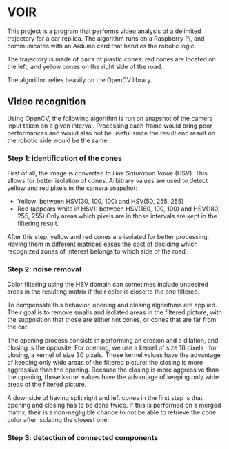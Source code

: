 # VOIR

This project is a program that performs video analysis of a delimited trajectory for a car replica.
The algorithm runs on a Raspberry Pi, and communicates with an Arduino card that handles the robotic logic.

The trajectory is made of pairs of plastic cones: red cones are located on the left, and yellow cones on the right 
side of the road.

The algorithm relies heavily on the OpenCV library.

## Video recognition

Using OpenCV, the following algorithm is run on snapshot of the camera input taken on a given interval.
Processing each frame would bring poor performances and would also not be useful since the result end result
on the robotic side would be the same.

### Step 1: identification of the cones

First of all, the image is converted to *Hue Saturation Value* (HSV).
This allows for better isolation of cones.
Arbitrary values are used to detect yellow and red pixels in the camera snapshot:
- Yellow: between HSV(30, 100, 100) and HSV(50, 255, 255)
- Red (appears white in HSV): between HSV(160, 100, 100) and HSV(180, 255, 255)
Only areas which pixels are in those intervals are kept in the filtering result.

After this step, yellow and red cones are isolated for better processing.
Having them in different matrices eases the cost of deciding which recognized zones of interest
belongs to which side of the road.

### Step 2: noise removal

Color filtering using the HSV domain can sometimes include undesired areas in the resulting matrix if their color is close to the one filtered.

To compensate this behavior, opening and closing algorithms are applied.
Their goal is to remove smalls and isolated areas in the filtered picture, with the supposition that those are either not cones, or cones that are far from the car.

The opening process consists in performing an erosion and a dilation, and closing is the opposite.
For opening, we use a kernel of size 16 pixels ; for closing, a kernel of size 30 pixels.
Those kernel values have the advantage of keeping only wide areas of the filtered picture: the closing is more aggressive than the opening.
Because the closing is more aggressive than the opening, those kernel values have the advantage of keeping only wide areas of the filtered picture.

A downside of having split right and left cones in the first step is that opening and closing has to be done twice.
If this is performed on a merged matrix, their is a non-negligible chance to not be able to retrieve the cone color after isolating the closest one.

### Step 3: detection of connected components

